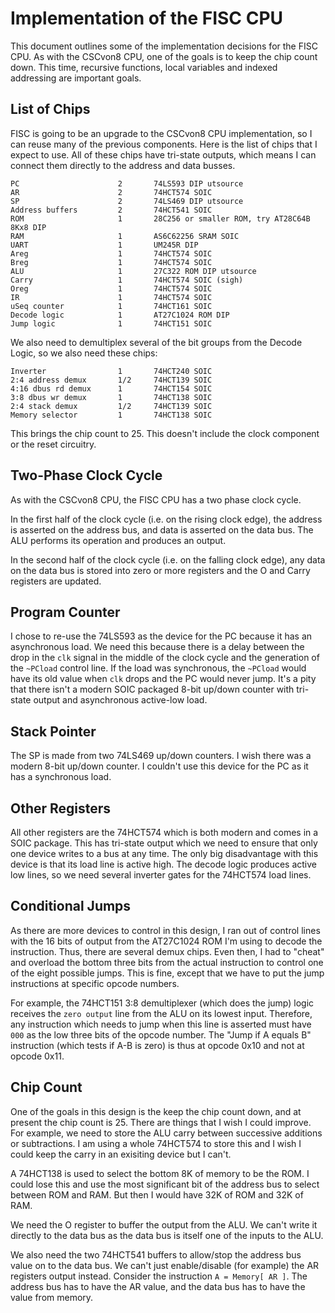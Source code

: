 # Implementation of the FISC CPU

This document outlines some of the implementation decisions for the FISC
CPU. As with the CSCvon8 CPU, one of the goals is to keep the chip count
down. This time, recursive functions, local variables and indexed addressing
are important goals.

## List of Chips

FISC is going to be an upgrade to the CSCvon8 CPU implementation, so I can
reuse many of the previous components. Here is the list of chips that I
expect to use. All of these chips have tri-state outputs, which means I
can connect them directly to the address and data busses.

```
PC                      2       74LS593 DIP utsource
AR                      2       74HCT574 SOIC
SP                      2       74LS469 DIP utsource
Address buffers         2       74HCT541 SOIC
ROM                     1       28C256 or smaller ROM, try AT28C64B 8Kx8 DIP
RAM                     1       AS6C62256 SRAM SOIC
UART                    1       UM245R DIP
Areg                    1       74HCT574 SOIC
Breg                    1       74HCT574 SOIC
ALU                     1       27C322 ROM DIP utsource
Carry                   1       74HCT574 SOIC (sigh)
Oreg                    1       74HCT574 SOIC
IR                      1       74HCT574 SOIC
uSeq counter            1       74HCT161 SOIC
Decode logic            1       AT27C1024 ROM DIP
Jump logic              1       74HCT151 SOIC
```

We also need to demultiplex several of the bit groups from the Decode Logic,
so we also need these chips:

```
Inverter                1       74HCT240 SOIC
2:4 address demux       1/2     74HCT139 SOIC
4:16 dbus rd demux      1       74HCT154 SOIC
3:8 dbus wr demux       1       74HCT138 SOIC
2:4 stack demux         1/2     74HCT139 SOIC
Memory selector         1       74HCT138 SOIC
```

This brings the chip count to 25. This doesn't include the clock component
or the reset circuitry.

## Two-Phase Clock Cycle

As with the CSCvon8 CPU, the FISC CPU has a two phase clock cycle.

In the first half of the clock cycle (i.e. on the rising clock edge),
the address is asserted on the address bus, and data is asserted on
the data bus. The ALU performs its operation and produces an output.

In the second half of the clock cycle (i.e. on the falling clock edge),
any data on the data bus is stored into zero or more registers and the
O and Carry registers are updated.

## Program Counter

I chose to re-use the 74LS593 as the device for the PC because it has
an asynchronous load. We need this because there is a delay between
the drop in the `clk` signal in the middle of the clock cycle and the
generation of the `~PCload` control line. If the load was synchronous,
the `~PCload` would have its old value when `clk` drops and the PC
would never jump. It's a pity that there isn't a modern SOIC packaged
8-bit up/down counter with tri-state output and asynchronous active-low
load.

## Stack Pointer

The SP is made from two 74LS469 up/down counters. I wish there was a
modern 8-bit up/down counter. I couldn't use this device for the PC as
it has a synchronous load.

## Other Registers

All other registers are the 74HCT574 which is both modern and comes in
a SOIC package. This has tri-state output which we need to ensure that
only one device writes to a bus at any time. The only big disadvantage
with this device is that its load line is active high. The decode
logic produces active low lines, so we need several inverter gates
for the 74HCT574 load lines.

## Conditional Jumps

As there are more devices to control in this design, I ran out of
control lines with the 16 bits of output from the AT27C1024 ROM
I'm using to decode the instruction. Thus, there are several
demux chips. Even then, I had to "cheat" and overload the bottom
three bits from the actual instruction to control one of the
eight possible jumps. This is fine, except that we have to put
the jump instructions at specific opcode numbers.

For example, the 74HCT151 3:8 demultiplexer (which does the jump)
logic receives the `zero output` line from the ALU on its lowest
input. Therefore, any instruction which needs to jump when this
line is asserted must have `000` as the low three bits of the
opcode number. The "Jump if A equals B" instruction (which tests
if A-B is zero) is thus at opcode 0x10 and not at opcode 0x11.

## Chip Count

One of the goals in this design is the keep the chip count down,
and at present the chip count is 25. There are things that I
wish I could improve. For example, we need to store the ALU carry
between successive additions or subtractions. I am using a whole
74HCT574 to store this and I wish I could keep the carry in an
exisiting device but I can't.

A 74HCT138 is used to select the bottom 8K of memory to be the ROM.
I could lose this and use the most significant bit of the address
bus to select between ROM and RAM. But then I would have 32K of
ROM and 32K of RAM.

We need the O register to buffer the output from the ALU. We can't
write it directly to the data bus as the data bus is itself one
of the inputs to the ALU.

We also need the two 74HCT541 buffers to allow/stop the address
bus value on to the data bus. We can't just enable/disable
(for example) the AR registers output instead. Consider the
instruction `A = Memory[ AR ]`. The address bus has to have the
AR value, and the data bus has to have the value from memory.
